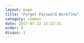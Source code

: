 ```yaml
---
layout: page
title: "Forget Password Workflow"
category: common
date: 2017-07-22 15:12:31
order: 5
disqus: 1
---
```



